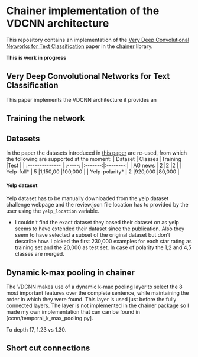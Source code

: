 # Chainer implementation of the VDCNN architecture 
This repository contains an implementation of the [Very Deep Convolutional Networks
for Text Classification](https://arxiv.org/pdf/1606.01781.pdf) paper in the [chainer](https://chainer.org/) library.

**This is work in progress**

## Very Deep Convolutional Networks for Text Classification
This paper implements the VDCNN architecture it provides an

## Training the network

## Datasets
In the paper the datasets introduced in [this paper](https://arxiv.org/pdf/1509.01626.pdf) are re-used, from which the following are supported at the moment:
| Dataset         | Classes |Training |Test      |
| :-------------- | :-----: |:-------:|:--------:|
| AG news         | 2       |2        |2         |
| Yelp-full*      | 5       |1,150,00 |100,000   |
| Yelp-polarity*  | 2       |920,000  |80,000    |

#### Yelp dataset
Yelp dataset has to be manually downloaded from the yelp dataset challenge webpage and the review.json file location has to provided by the user using the `yelp_location` variable.

* I couldn't find the exact dataset they based their dataset on as yelp seems to have extended their dataset since the publication. Also they seem to have selected a subset of the original dataset but don't describe how.
I picked the first 230,000 examples for each star rating as training set and the 20,000 as test set. In case of polarity the 1,2 and 4,5 classes are merged.

## Dynamic k-max pooling in chainer
The VDCNN makes use of a dynamic k-max pooling layer to select the 8 most important features over the complete sentence,
while maintaining the order in which they were found. This layer is used just before the fully connected layers. The layer is not implemented in the chainer package so
I made my own implementation that can can be found in [ccnn/temporal_k_max_pooling.py].

To  depth 17, 1.23 vs 1.30.

## Short cut connections


